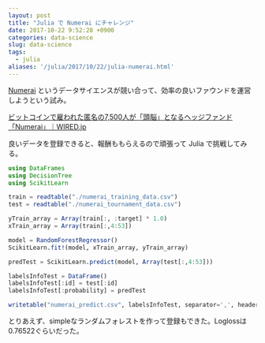 ```yaml
---
layout: post
title: "Julia で Numerai にチャレンジ"
date: 2017-10-22 9:52:28 +0900
categories: data-science
slug: data-science
tags:
  - julia
aliases: '/julia/2017/10/22/julia-numerai.html'
---
```


[Numerai](https://numer.ai/) というデータサイエンスが競い合って、効率の良いファウンドを運営しようという試み。

[ビットコインで雇われた匿名の7,500人が「頭脳」となるヘッジファンド「Numerai」｜WIRED\.jp](https://wired.jp/2017/02/26/numerai/)

良いデータを登録できると、報酬ももらえるので頑張って Julia で挑戦してみる。

``` julia
using DataFrames
using DecisionTree
using ScikitLearn

train = readtable("./numerai_training_data.csv")
test = readtable("./numerai_tournament_data.csv")

yTrain_array = Array(train[:, :target] * 1.0)
xTrain_array = Array(train[:,4:53])

model = RandomForestRegressor()
ScikitLearn.fit!(model, xTrain_array, yTrain_array)

predTest = ScikitLearn.predict(model, Array(test[:,4:53]))

labelsInfoTest = DataFrame()
labelsInfoTest[:id] = test[:id]
labelsInfoTest[:probability] = predTest

writetable("numerai_predict.csv", labelsInfoTest, separator=',', header=true)
```

とりあえず、simpleなランダムフォレストを作って登録もできた。Loglossは0.76522ぐらいだった。
